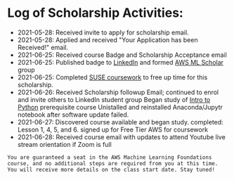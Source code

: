 # Log of Scholarship Activities:

* 2021-05-28: Received invite to apply for scholarship email. 
* 2021-05-28: Applied and received "Your Application has been Received!" email.
* 2021-06-25: Received course Badge and Scholarship Acceptance email 
* 2021-06-25: Published badge to [LinkedIn]() and formed [AWS ML Scholar]() group
* 2021-06-25: Completed [SUSE coursework]() to free up time for this scholarship.  
* 2021-06-26: Received Scholarship followup Email; 
   continued to enrol and invite others to LinkedIn student group 
   Began study of [Intro to Python]() prerequisite course
   Unistalled and reinstalled Anaconda/Jupytr notebook 
   after software update failed. 
* 2021-06-27: Discovered course available and began study. 
   completed: Lesson 1, 4, 5, and 6. 
   signed up for Free Tier AWS for coursework
* 2021-06-28: Received course email with updates to attend Youtube live stream 
   orientation if Zoom is full 
```
You are guaranteed a seat in the AWS Machine Learning Foundations course, and no additional steps are required from you at this time. You will receive more details on the class start date. Stay tuned!
```